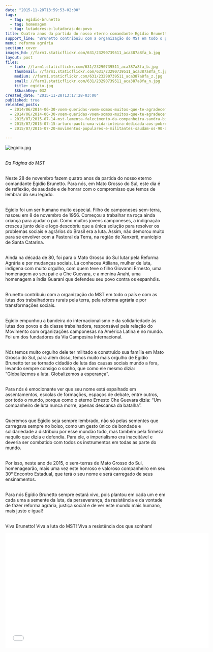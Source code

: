 ```yaml
---
date: "2015-11-28T13:59:53-02:00"
tags:
  - tag: egídio-brunetto
  - tag: homenagem
  - tag: lutadores-e-lutadoras-do-povo
title: Quatro anos da partida do nosso eterno comandante Egídio Brunetto
support_line: "Brunetto contribuiu com a organização do MST em todo o país e com as lutas dos trabalhadores rurais pela terra, pela reforma agrária e por transformações sociais."
menu: reforma agrária
section: cover
images_hd: //farm1.staticflickr.com/631/23290739511_aca387a8fa_b.jpg
layout: post
files:
  - link: //farm1.staticflickr.com/631/23290739511_aca387a8fa_b.jpg
    thumbnail: //farm1.staticflickr.com/631/23290739511_aca387a8fa_t.jpg
    medium: //farm1.staticflickr.com/631/23290739511_aca387a8fa_z.jpg
    small: //farm1.staticflickr.com/631/23290739511_aca387a8fa_n.jpg
    title: egidio.jpg
    $$hashKey: 03Z
created_date: "2015-11-28T13:17:28-03:00"
published: true
releated_posts:
  - 2014/06/2014-06-30-voem-queridas-voem-somos-muitos-que-te-agradecem.md-e
  - 2014/06/2014-06-30-voem-queridas-voem-somos-muitos-que-te-agradecem.md
  - 2015/07/2015-07-14-mst-lamenta-falecimento-da-companheira-sandra-bittencourt.md
  - 2015/07/2015-07-15-arturo-paoli-uma-vida-inteira-dedicada-aos-pobres.md
  - 2015/07/2015-07-20-movimentos-populares-e-militantes-saudam-os-90-anos-de-clara-charf.md

---
```

<p><img alt="egidio.jpg" src="//farm1.staticflickr.com/631/23290739511_aca387a8fa_b.jpg" /></p>

<p><br />
<em>Da P&aacute;gina do MST</em></p>

<p><br />
Neste 28 de novembro fazem quatro anos da partida do nosso eterno comandante Eg&iacute;dio Brunetto. Para n&oacute;s, em Mato Grosso do Sul, este dia &eacute; de reflex&atilde;o, de saudade e de honrar com o compromisso que temos de lembrar do seu legado.</p>

<p><br />
Eg&iacute;dio foi um ser humano muito especial. Filho de camponeses sem-terra, nasceu em 8 de novembro de 1956. Come&ccedil;ou a trabalhar na ro&ccedil;a ainda crian&ccedil;a para ajudar o pai. Como muitos jovens camponeses, a indigna&ccedil;&atilde;o cresceu junto dele e logo descobriu que a &uacute;nica solu&ccedil;&atilde;o para resolver os problemas sociais e agr&aacute;rios do Brasil era a luta. Assim, n&atilde;o demorou muito para se envolver com a Pastoral da Terra, na regi&atilde;o de Xanxer&ecirc;, munic&iacute;pio de Santa Catarina.</p>

<p><br />
Ainda na d&eacute;cada de 80, foi para o Mato Grosso do Sul lutar pela Reforma Agr&aacute;ria e por mudan&ccedil;as sociais. L&aacute; conheceu Atiliana, mulher de luta, ind&iacute;gena com muito orgulho, com quem teve o filho Giovanni Ernesto, uma homenagem ao seu pai e a Che Guevara, e a menina Anahi, uma homenagem a &iacute;ndia Guarani que defendeu seu povo contra os espanh&oacute;is.</p>

<p><br />
Brunetto contribuiu com a organiza&ccedil;&atilde;o do MST em todo o pa&iacute;s e com as lutas dos trabalhadores rurais pela terra, pela reforma agr&aacute;ria e por transforma&ccedil;&otilde;es sociais.</p>

<p><br />
Eg&iacute;dio empunhou a bandeira do internacionalismo e da solidariedade &agrave;s lutas dos povos e da classe trabalhadora, respons&aacute;vel pela rela&ccedil;&atilde;o do Movimento com organiza&ccedil;&otilde;es camponesas na Am&eacute;rica Latina e no mundo. Foi um dos fundadores da Via Campesina Internacional.</p>

<p><br />
N&oacute;s temos muito orgulho dele ter militado e constru&iacute;do sua fam&iacute;lia em Mato Grosso do Sul, para al&eacute;m disso, temos muito mais orgulho de Eg&iacute;dio Brunetto ter se tornado cidad&atilde;o de luta das causas sociais mundo a fora, levando sempre consigo o sonho, que como ele mesmo dizia: &ldquo;Globalizemos a luta. Globalizemos a esperan&ccedil;a&rdquo;.</p>

<p><br />
Para n&oacute;s &eacute; emocionante ver que seu nome est&aacute; espalhado em assentamentos, escolas de forma&ccedil;&otilde;es, espa&ccedil;os de debate, entre outros, por todo o mundo, porque como o eterno Ernesto Che Guevara dizia: &ldquo;Um companheiro de luta nunca morre, apenas descansa da batalha&rdquo;.</p>

<p><br />
Queremos que Eg&iacute;dio seja sempre lembrado, n&atilde;o s&oacute; pelas sementes que carregava sempre no bolso, como um gesto &uacute;nico de bondade e solidariedade a distribuiu por esse mund&atilde;o todo, mas tamb&eacute;m pela firmeza naquilo que dizia e defendia. Para ele, o imperialismo era inaceit&aacute;vel e deveria ser combatido com todos os instrumentos em todas as parte do mundo.</p>

<p><br />
Por isso, neste ano de 2015, o sem-terras de Mato Grosso do Sul, homenagear&atilde;o, mais uma vez este honroso e valoroso companheiro em seu 30&deg; Encontro Estadual, que ter&aacute; o seu nome e ser&aacute; carregado de seus ensinamentos.</p>

<p><br />
Para n&oacute;s Eg&iacute;dio Brunetto sempre estar&aacute; vivo, pois plantou em cada um e em cada uma a semente da luta, da perseveran&ccedil;a, da resist&ecirc;ncia e da vontade de fazer reforma agr&aacute;ria, justi&ccedil;a social e de ver este mundo mais humano, mais justo e igual!</p>

<p><br />
Viva Brunetto! Viva a luta do MST! Viva a resist&ecirc;ncia dos que sonham!</p>

<p><iframe allowfullscreen="" frameborder="0" height="360" src="//www.youtube.com/embed/FDPYvNaz7RI" width="640"></iframe></p>

<p>&nbsp;</p>

<p>&nbsp;</p>
